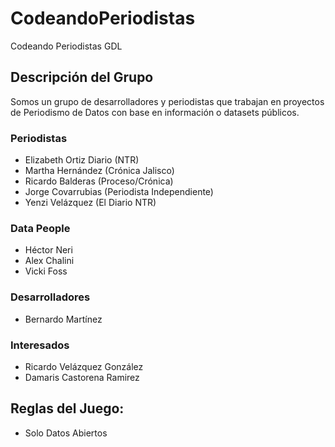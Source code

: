 # CodeandoPeriodistas
Codeando Periodistas GDL

## Descripción del Grupo
Somos un grupo de desarrolladores y periodistas que trabajan en proyectos de Periodismo de Datos con base en información o datasets públicos.

### Periodistas
* Elizabeth Ortiz Diario (NTR)
* Martha Hernández (Crónica Jalisco)
* Ricardo Balderas (Proceso/Crónica)
* Jorge Covarrubias (Periodista Independiente)
* Yenzi Velázquez (El Diario NTR)

### Data People
* Héctor Neri 
* Alex Chalini
* Vicki Foss

### Desarrolladores
* Bernardo Martínez

### Interesados
* Ricardo Velázquez González
* Damaris Castorena Ramirez 

## Reglas del Juego:
* Solo Datos Abiertos


